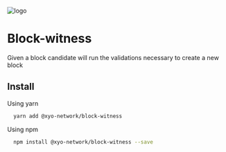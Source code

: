 
[logo]: https://cdn.xy.company/img/brand/XY_Logo_GitHub.png


![logo]

# Block-witness

Given a block candidate will run the validations necessary to create a new block

## Install

Using yarn

```sh
  yarn add @xyo-network/block-witness
```

Using npm

```sh
  npm install @xyo-network/block-witness --save
```
